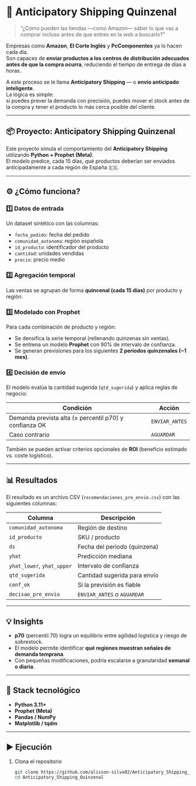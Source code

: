 # 🧠 Anticipatory Shipping Quinzenal

> “¿Cómo pueden las tiendas —como Amazon— saber lo que vas a comprar incluso antes de que entres en la web a buscarlo?”

Empresas como **Amazon**, **El Corte Inglés** y **PcComponentes** ya lo hacen cada día.  
Son capaces de **enviar productos a los centros de distribución adecuados antes de que la compra ocurra**, reduciendo el tiempo de entrega de días a horas.

A este proceso se le llama **Anticipatory Shipping** — o **envío anticipado inteligente**.  
La lógica es simple:  
si puedes prever la demanda con precisión, puedes mover el stock antes de la compra y tener el producto lo más cerca posible del cliente.

---

## 📦 Proyecto: Anticipatory Shipping Quinzenal

Este proyecto simula el comportamiento del **Anticipatory Shipping** utilizando **Python + Prophet (Meta)**.  
El modelo predice, cada 15 días, qué productos deberían ser enviados anticipadamente a cada región de España 🇪🇸.

---

## ⚙️ ¿Cómo funciona?

### 1️⃣ Datos de entrada
Un dataset sintético con las columnas:
- `fecha_pedido`: fecha del pedido  
- `comunidad_autonoma`: región española  
- `id_producto`: identificador del producto  
- `cantidad`: unidades vendidas  
- `precio`: precio medio  

### 2️⃣ Agregación temporal
Las ventas se agrupan de forma **quincenal (cada 15 días)** por producto y región.

### 3️⃣ Modelado con Prophet
Para cada combinación de producto y región:
- Se densifica la serie temporal (rellenando quinzenas sin ventas).  
- Se entrena un modelo **Prophet** con 90% de intervalo de confianza.  
- Se generan previsiones para los siguientes **2 periodos quinzenales (~1 mes)**.

### 4️⃣ Decisión de envío
El modelo evalúa la cantidad sugerida (`qtd_sugerida`) y aplica reglas de negocio:

| Condición | Acción |
|------------|---------|
| Demanda prevista alta (≥ percentil p70) y confianza OK | `ENVIAR_ANTES` |
| Caso contrario | `AGUARDAR` |

También se pueden activar criterios opcionales de **ROI** (beneficio estimado vs. coste logístico).

---

## 📊 Resultados

El resultado es un archivo CSV (`recomendaciones_pre_envio.csv`) con las siguientes columnas:

| Columna | Descripción |
|----------|--------------|
| `comunidad_autonoma` | Región de destino |
| `id_producto` | SKU / producto |
| `ds` | Fecha del periodo (quinzena) |
| `yhat` | Predicción mediana |
| `yhat_lower`, `yhat_upper` | Intervalo de confianza |
| `qtd_sugerida` | Cantidad sugerida para envío |
| `conf_ok` | Si la previsión es fiable |
| `decisao_pre_envio` | `ENVIAR_ANTES` o `AGUARDAR` |



---

## 💡 Insights

- **p70** (percentil 70) logra un equilibrio entre agilidad logística y riesgo de sobrestock.  
- El modelo permite identificar **qué regiones muestran señales de demanda temprana**.  
- Con pequeñas modificaciones, podría escalarse a granularidad **semanal o diaria**.  

---

## 🧠 Stack tecnológico

- **Python 3.11+**
- **Prophet (Meta)**
- **Pandas / NumPy**
- **Matplotlib / tqdm**

---

## ▶️ Ejecución

1. Clona el repositorio  
   ```bash
   git clone https://github.com/alisson-silva92/Anticipatory_Shipping_Quinzenal.git
   cd Anticipatory_Shipping_Quinzenal
